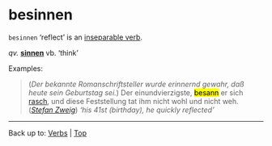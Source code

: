 # besinnen

`besinnen` ‘reflect’ is an [inseparable verb](../../inseparableVerbs.md).

*qv.* **[sinnen](../../s/si/sinnen.md)** vb. ‘think’

Examples:

> (*Der bekannte Romanschriftsteller wurde erinnernd gewahr, daß heute sein Geburtstag sei.*) Der einundvierzigste, <mark>besann</mark> er sich [rasch](../../../adjectives/r/ra/rasch.md), und diese Feststellung tat ihm nicht wohl und nicht weh. (*[Stefan Zweig](../../../texts/StefanZweig/BriefEinerUnbekannten.md)*) *‘his 41st (birthday), he quickly reflected’*

----

Back up to: [Verbs](../../index.md) | [Top](../../../index.md)
